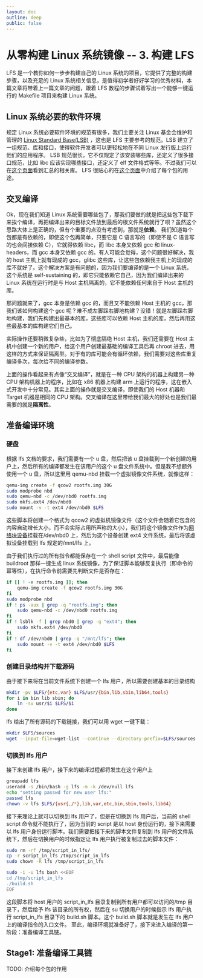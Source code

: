 ```yaml
---
layout: doc
outline: deep
public: false
---
```


# 从零构建 Linux 系统镜像 -- 3. 构建 LFS
LFS 是一个教你如何一步步构建自己的 Linux 系统的项目，它提供了完整的构建步骤，以及充足的 Linux 系统相关信息，是值得初学者好好学习的优秀材料，本篇文章将带着上一篇文章的问题，跟着 LFS 教程的步骤试着写出一个能够一键运行的 Makefile 项目来构建 Linux 系统。

<!-- intro -->

## Linux 系统必要的软件环境
规定 Linux 系统必要软件环境的规范有很多，我们主要关注 Linux 基金会维护和管理的 [Linux Standard Base(LSB)](https://refspecs.linuxfoundation.org/lsb.shtml) ，这也是 LFS 主要参考的规范。LSB 建立了一组规范、库和接口，使得软件开发者可以更轻松地在不同 Linux 发行版上运行他们的应用程序。
LSB 规范很长，它不仅规定了该安装哪些库，还定义了很多接口规范，比如 libc 应该实现哪些接口，还定义了 elf 文件格式等等。不过我们可以在[这个页面](https://refspecs.linuxfoundation.org/LSB_5.0.0/LSB-Common/LSB-Common/requirements.html#RLIBRARIES)看到汇总的相关库。
LFS 很贴心的在[这个页面](https://www.linuxfromscratch.org/lfs/view/stable/prologue/package-choices.html)中介绍了每个包的用途。

## 交叉编译
Ok，现在我们知道 Linux 系统需要哪些包了，那我们要做的就是把这些包下载下来挨个编译，再把编译出来的目标文件放到最后的根文件系统就行了呗？虽然这个思路大体上是正确的，但有个重要的点没有考虑到，那就是**依赖**。
我们知道每个包都是有依赖的，即使这个包再简单，只要它是 C 语言写的（即使不是 C 语言写的也会间接依赖 C），它就得依赖 libc，而 libc 本身又依赖 gcc 和 linux-headers，而 gcc 本身又依赖 gcc 的。有人可能会觉得，这个问题很好解决，我的 host 主机上就有现成的 gcc，glibc 这些库，让这些包依赖我主机上的现成的库不就好了。这个解决方案是有问题的，因为我们要编译的是一个 Linux 系统，这个系统是 self-sustaining 的，即它只能依赖它自己，因为我们编译出来的 Linux 系统在运行时是与 Host 主机隔离的，它不能依赖任何来自于 Host 主机的库。

那问题就来了，gcc 本身是依赖 gcc 的，而且又不能依赖 Host 主机的 gcc，那我们该如何构建这个 gcc 呢？难不成左脚踩右脚地构建？没错！就是左脚踩右脚地构建，我们先构建出最基本的库，这些库可以依赖 Host 主机的库，然后再用这些最基本的库构建它们自己。

实际操作还要稍微复杂些，比如为了彻底隔绝 Host 主机，我们还需要在 Host 主机中创建一个新的用户，给这个用户创建最基础的编译工具后再 chroot 进去，用这样的方式来保证隔离型。对于有的库可能会有循环依赖，我们需要对这些库重复编译多次，每次给不同的编译参数。

上面的操作看起来有点像“交叉编译”，就是在一种 CPU 架构的机器上构建另一种 CPU 架构机器上的程序，比如在 x86 机器上构建 arm 上运行的程序，这在嵌入式开发中十分常见。其实上面的操作就是交叉编译，即使我们的 Host 机器和 Target 机器是相同的 CPU 架构。交叉编译在这里带给我们最大的好处也是我们最需要的就是**隔离性**。


## 准备编译环境
### 硬盘
根据 lfs 文档的要求，我们需要有一个 u 盘，然后把该 u 盘挂载到一个新创建的用户上，然后所有的编译都发生在该用户的这个 u 盘文件系统中。但是我不想额外使用一个 u 盘，所以这里用 qemu-nbd 挂载一个虚拟镜像文件系统，就像这样：
```sh
qemu-img create -f qcow2 rootfs.img 30G
sudo modprobe nbd
sudo qemu-nbd -c /dev/nbd0 rootfs.img
sudo mkfs.ext4 /dev/nbd0
sudo mount -v -t ext4 /dev/nbd0 $LFS
```
这些脚本将创建一个格式为 qcow2 的虚拟机镜像文件（这个文件会随着它包含的内容自动增长大小，而不会实际占用所声称的大小），我们将这个镜像文件作为[网络块设备](https://docs.kernel.org/admin-guide/blockdev/nbd.html)挂载在/dev/nbd0 上，然后为这个设备创建 ext4 文件系统，最后将该虚拟设备挂载到 lfs 规定的/mnt/lfs 上。

由于我们执行过的所有指令都能保存在一个 shell script 文件中，最后能像 buildroot 那样一键生成 linux 系统镜像，为了保证脚本能够反复执行（即命令的幂等性），在执行命令前需要先判断文件是否存在：
```sh
if [[ ! -e rootfs.img ]]; then
    qemu-img create -f qcow2 rootfs.img 30G
fi
sudo modprobe nbd
if ! ps -aux | grep -q "rootfs.img"; then
    sudo qemu-nbd -c /dev/nbd0 rootfs.img
fi
if ! lsblk -f | grep nbd0 | grep -q "ext4"; then
    sudo mkfs.ext4 /dev/nbd0
fi
if ! df /dev/nbd0 | grep -q "/mnt/lfs"; then
    sudo mount -v -t ext4 /dev/nbd0 $LFS
fi
```

### 创建目录结构并下载源码
由于接下来将在当前文件系统下创建一个 lfs 用户，所以需要创建基本的目录结构
```sh
mkdir -pv $LFS/{etc,var} $LFS/usr/{bin,lib,sbin,lib64,tools}
for i in bin lib sbin; do
    ln -sv usr/$i $LFS/$i
done
```
lfs 给出了所有源码的下载链接，我们可以用 wget 一键下载：
```sh
mkdir $LFS/sources
wget --input-file=wget-list --continue --directory-prefix=$LFS/sources
```

### 切换到 lfs 用户
接下来创建 lfs 用户，接下来的编译过程都将发生在这个用户上
```sh
groupadd lfs
useradd -s /bin/bash -g lfs -m -k /dev/null lfs
echo "setting passwd for new user lfs:"
passwd lfs
chown -v lfs $LFS/{usr{,/*},lib,var,etc,bin,sbin,tools,lib64}
```
接下来理论上就可以切换到 lfs 用户了，但是在切换到 lfs 用户后，当前的 shell script 命令就不能执行了，因为当前的 script 是以 host 身份运行的，接下来需要以 lfs 用户身份运行脚本。我们需要把接下来的脚本文件复制到 lfs 用户的文件系统下，然后在切换用户的时候指定让 lfs 用户执行被复制过去的脚本文件：
```sh
sudo rm -rf /tmp/script_in_lfs/
cp -r script_in_lfs /tmp/script_in_lfs
sudo chown -R lfs /tmp/script_in_lfs

sudo -i -u lfs bash <<EOF
cd /tmp/script_in_lfs
./build.sh
EOF
```
这段脚本将 host 用户的 script_in_lfs 目录复制到所有用户都可以访问的/tmp 目录下，然后给予 lfs 该目录的所有权，然后在 su 切换用户的时候指示 lfs 用户执行 script_in_lfs 目录下的 build.sh 脚本。这个 build.sh 脚本就是发生在 lfs 用户上的编译指令的入口文件。
至此，编译环境就准备好了，接下来进入编译的第一阶段：准备编译工具链。

## Stage1: 准备编译工具链
TODO: 介绍每个包的作用

